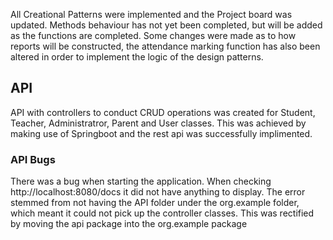 All Creational Patterns were implemented and the Project board was updated. Methods behaviour has not yet been completed, but will be added as the functions are completed. Some changes were made as to how reports will be constructed, the attendance marking function has also been altered in order to implement the logic of the design patterns.

## API
API with controllers to conduct CRUD operations was created for Student, Teacher, Administratror, Parent and User classes.  This was achieved by making use of Springboot and the rest api was successfully implimented.

### API Bugs
There was a bug when starting the application.  When checking http://localhost:8080/docs it did not have anything to display. The error stemmed from not having the API folder under the org.example folder, which meant it could not pick up the controller classes. This was rectified by moving the api package into the org.example package
 

